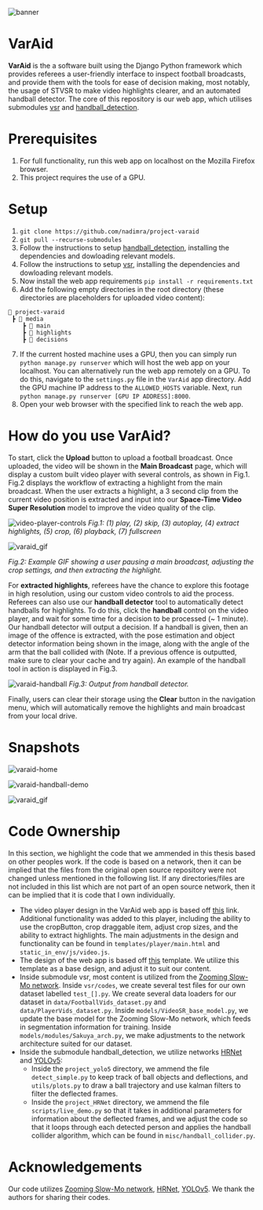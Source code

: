 ![banner](https://user-images.githubusercontent.com/36157933/181859192-3a88bc30-087f-4555-8ff8-b8ad49bde38b.png)

# VarAid
**VarAid** is the a software built using the Django Python framework which provides referees a user-friendly interface to inspect football broadcasts, 
and provide them with the tools for ease of decision making, most notably, the usage of STVSR to make video highlights clearer, and an automated handball detector. 
The core of this repository is our web app, which utilises submodules [vsr](https://github.com/nadimra/project-varaid) and [handball_detection](https://github.com/nadimra/handball_detection).

# Prerequisites
1. For full functionality, run this web app on localhost on the Mozilla Firefox browser.
2. This project requires the use of a GPU.

# Setup
1. `git clone https://github.com/nadimra/project-varaid` 
2. `git pull --recurse-submodules` 
3. Follow the instructions to setup [handball_detection](https://github.com/nadimra/handball_detection), installing the dependencies and dowloading relevant models.
4. Follow the instructions to setup [vsr](https://github.com/nadimra/vsr), installing the dependencies and dowloading relevant models.
5. Now install the web app requirements `pip install -r requirements.txt`
6. Add the following empty directories in the root directory (these directories are placeholders for uploaded video content):

```
📂 project-varaid
 ┣ 📂 media
    ┣ 📂 main
    ┣ 📂 highlights
    ┣ 📂 decisions
```

7. If the current hosted machine uses a GPU, then you can simply run `python manage.py runserver` which will host the web app on your localhost. You can alternatively run the web app remotely on a GPU. To do this, navigate to the `settings.py` file in the `VarAid` app directory. Add the GPU machine IP address to the `ALLOWED_HOSTS` variable. Next, run `python manage.py runserver [GPU IP ADDRESS]:8000`.
8. Open your web browser with the specified link to reach the web app.

# How do you use VarAid?
To start, click the **Upload** button to upload a football broadcast. Once uploaded, the video will be shown in the **Main Broadcast** page, which will display a custom built video player with several controls, as shown in Fig.1. Fig.2 displays the workflow of extracting a highlight from the main broadcast. When the user extracts a highlight, a 3 second clip from the current video position is extracted and input into our **Space-Time Video Super Resolution** model to improve the video quality of the clip. 

![video-player-controls](https://user-images.githubusercontent.com/36157933/185813324-76d05a5e-c4d2-4edf-981e-6d5f2fdc5ccd.png)
*Fig.1: (1) play, (2) skip, (3) autoplay, (4) extract highlights, (5) crop, (6) playback, (7) fullscreen*

![varaid_gif](https://user-images.githubusercontent.com/36157933/185813357-3acb3fe9-0c9b-4926-bb33-028e5acee48d.gif)

*Fig.2: Example GIF showing a user pausing a main broadcast, adjusting the crop settings, and then extracting the highlight.*

For **extracted highlights**, referees have the chance to explore this footage in high resolution, using our custom video controls to aid the process. Referees can also use our **handball detector** tool to automatically detect handballs for highlights. To do this, click the **handball** control on the video player, and wait for some time for a decision to be processed (~ 1 minute). Our handball detector will output a decision. If a handball is given, then an image of the offence is extracted, with the pose estimation and object detector information being shown in the image, along with the angle of the arm that the ball collided with (Note. If a previous offence is outputted, make sure to clear your cache and try again). An example of the handball tool in action is displayed in Fig.3. 

![varaid-handball](https://user-images.githubusercontent.com/36157933/185813419-c507c0ed-e6e7-4720-b9b8-c71949db69e5.PNG)
*Fig.3: Output from handball detector.*

Finally, users can clear their storage using the **Clear** button in the navigation menu, which will automatically remove the highlights and main broadcast from your local drive.

# Snapshots
![varaid-home](https://user-images.githubusercontent.com/36157933/187311430-410a9976-a646-44ba-be3c-33d7071c3f42.PNG)

![varaid-handball-demo](https://user-images.githubusercontent.com/36157933/187311433-dbd9fe53-24d9-441b-b041-4dfc864cf9af.PNG)

![varaid_gif](https://user-images.githubusercontent.com/36157933/187311505-a03002dc-1901-4fbb-99e5-b51f63099266.gif)

# Code Ownership
In this section, we highlight the code that we ammended in this thesis based on other peoples work. If the code is based on a network, then it can be implied that the files from the original open source repository were not changed unless mentioned in the following list. If any directories/files are not included in this list which are not part of an open source network, then it can be implied that it is code that I own individually.

- The video player design in the VarAid web app is based off [this](https://stechwebapp.blogspot.com/2021/10/how-to-create-custom-video-player-using-javascript.html) link. Additional functionality was added to this player, including the ability to use the cropButton, crop draggable item, adjust crop sizes, and the ability to extract highlights. The main adjustments in the design and functionality can be found in `templates/player/main.html` and `static_in_env/js/video.js`.
- The design of the web app is based off [this](https://colorlib.com/wp/template/bootstrap-sidebar-03/) template. We utilize this template as a base design, and adjust it to suit our content.
- Inside submodule vsr, most content is utilized from the [Zooming Slow-Mo network](https://github.com/Mukosame/Zooming-Slow-Mo-CVPR-2020). Inside `vsr/codes`, we create several test files for our own dataset labelled `test_[].py`. We create several data loaders for our dataset in `data/FootballVids_dataset.py` and `data/PlayerVids_dataset.py`. Inside `models/VideoSR_base_model.py`, we update the base model for the Zooming Slow-Mo network, which feeds in segmentation information for training. Inside `models/modules/Sakuya_arch.py`, we make adjustments to the network architecture suited for our dataset.
- Inside the submodule handball_detection, we utilize networks [HRNet](https://github.com/stefanopini/simple-HRNet) and [YOLOv5](https://github.com/ultralytics/yolov5):
  - Inside the `project_yolo5` directory, we ammend the file `detect_simple.py` to keep track of ball objects and deflections, and `utils/plots.py` to draw a ball trajectory and use kalman filters to filter the deflected frames. 
  - Inside the `project_HRNet` directory, we ammend the file `scripts/live_demo.py` so that it takes in additional parameters for information about the deflected frames, and we adjust the code so that it loops through each detected person and applies the handball collider algorithm, which can be found in `misc/handball_collider.py`.
  
# Acknowledgements
Our code utilizes [Zooming Slow-Mo network](https://github.com/Mukosame/Zooming-Slow-Mo-CVPR-2020), [HRNet](https://github.com/stefanopini/simple-HRNet), [YOLOv5](https://github.com/ultralytics/yolov5). We thank the authors for sharing their codes.
